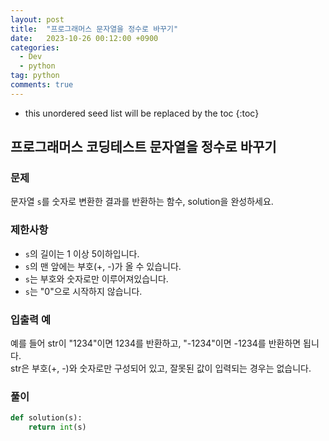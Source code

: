 ```yaml
---
layout: post
title:  "프로그래머스 문자열을 정수로 바꾸기"
date:   2023-10-26 00:12:00 +0900
categories: 
  - Dev
  - python
tag: python
comments: true
---
```


* this unordered seed list will be replaced by the toc
{:toc}

## 프로그래머스 코딩테스트 문자열을 정수로 바꾸기

### 문제

문자열 `s`를 숫자로 변환한 결과를 반환하는 함수, solution을 완성하세요.

### 제한사항

- `s`의 길이는 1 이상 5이하입니다.
- `s`의 맨 앞에는 부호(+, -)가 올 수 있습니다.
- `s`는 부호와 숫자로만 이루어져있습니다.
- `s`는 "0"으로 시작하지 않습니다.

### 입출력 예

예를 들어 str이 "1234"이면 1234를 반환하고, "-1234"이면 -1234를 반환하면 됩니다.  
str은 부호(+, -)와 숫자로만 구성되어 있고, 잘못된 값이 입력되는 경우는 없습니다.

### 풀이

```py
def solution(s):
    return int(s)
```